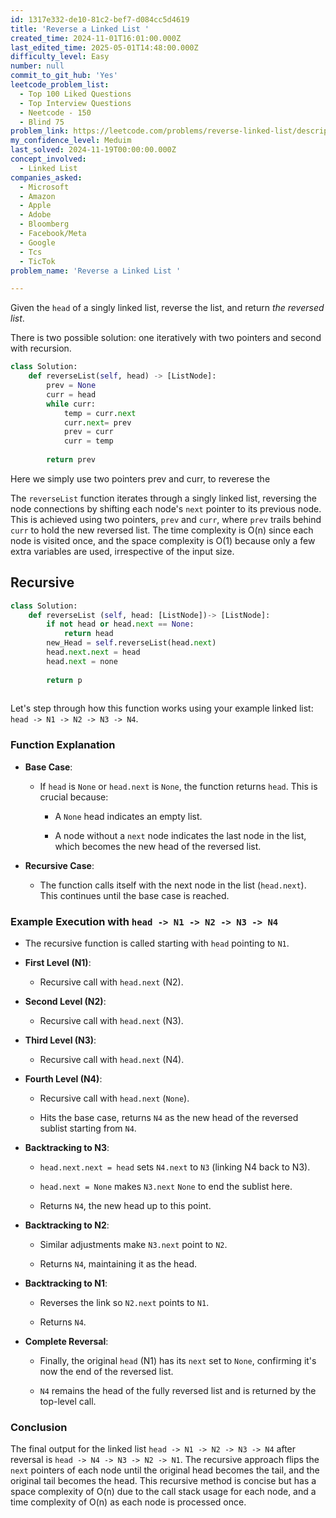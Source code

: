 ```yaml
---
id: 1317e332-de10-81c2-bef7-d084cc5d4619
title: 'Reverse a Linked List '
created_time: 2024-11-01T16:01:00.000Z
last_edited_time: 2025-05-01T14:48:00.000Z
difficulty_level: Easy
number: null
commit_to_git_hub: 'Yes'
leetcode_problem_list:
  - Top 100 Liked Questions
  - Top Interview Questions
  - Neetcode - 150
  - Blind 75
problem_link: https://leetcode.com/problems/reverse-linked-list/description/
my_confidence_level: Meduim
last_solved: 2024-11-19T00:00:00.000Z
concept_involved:
  - Linked List
companies_asked:
  - Microsoft
  - Amazon
  - Apple
  - Adobe
  - Bloomberg
  - Facebook/Meta
  - Google
  - Tcs
  - TicTok
problem_name: 'Reverse a Linked List '

---
```


Given the `head` of a singly linked list, reverse the list, and return *the reversed list*.

There is two possible solution: one iteratively with two pointers and second with recursion.

```python
class Solution:
	def reverseList(self, head) -> [ListNode]:
		prev = None
		curr = head 
		while curr:
			temp = curr.next
			curr.next= prev
			prev = curr
			curr = temp 
			
		return prev
```

Here we simply use two pointers prev and curr, to reverese the

The `reverseList` function iterates through a singly linked list, reversing the node connections by shifting each node's `next` pointer to its previous node. This is achieved using two pointers, `prev` and `curr`, where `prev` trails behind `curr` to hold the new reversed list. The time complexity is O(n) since each node is visited once, and the space complexity is O(1) because only a few extra variables are used, irrespective of the input size.

## Recursive

```python
class Solution:
	def reverseList (self, head: [ListNode])-> [ListNode]:
		if not head or head.next == None:
			return head
		new_Head = self.reverseList(head.next)
		head.next.next = head 
		head.next = none 
		
		return p 
		
```

Let's step through how this function works using your example linked list: `head -> N1 -> N2 -> N3 -> N4`.

### Function Explanation

*   **Base Case**:

    *   If `head` is `None` or `head.next` is `None`, the function returns `head`. This is crucial because:

        *   A `None` head indicates an empty list.

        *   A node without a `next` node indicates the last node in the list, which becomes the new head of the reversed list.

*   **Recursive Case**:

    *   The function calls itself with the next node in the list (`head.next`). This continues until the base case is reached.

### Example Execution with `head -> N1 -> N2 -> N3 -> N4`

*   The recursive function is called starting with `head` pointing to `N1`.

*   **First Level (N1)**:

    *   Recursive call with `head.next` (N2).

*   **Second Level (N2)**:

    *   Recursive call with `head.next` (N3).

*   **Third Level (N3)**:

    *   Recursive call with `head.next` (N4).

*   **Fourth Level (N4)**:

    *   Recursive call with `head.next` (`None`).

    *   Hits the base case, returns `N4` as the new head of the reversed sublist starting from `N4`.

*   **Backtracking to N3**:

    *   `head.next.next = head` sets `N4.next` to `N3` (linking N4 back to N3).

    *   `head.next = None` makes `N3.next` `None` to end the sublist here.

    *   Returns `N4`, the new head up to this point.

*   **Backtracking to N2**:

    *   Similar adjustments make `N3.next` point to `N2`.

    *   Returns `N4`, maintaining it as the head.

*   **Backtracking to N1**:

    *   Reverses the link so `N2.next` points to `N1`.

    *   Returns `N4`.

*   **Complete Reversal**:

    *   Finally, the original `head` (N1) has its `next` set to `None`, confirming it's now the end of the reversed list.

    *   `N4` remains the head of the fully reversed list and is returned by the top-level call.

### Conclusion

The final output for the linked list `head -> N1 -> N2 -> N3 -> N4` after reversal is `head -> N4 -> N3 -> N2 -> N1`. The recursive approach flips the `next` pointers of each node until the original head becomes the tail, and the original tail becomes the head. This recursive method is concise but has a space complexity of O(n) due to the call stack usage for each node, and a time complexity of O(n) as each node is processed once.
